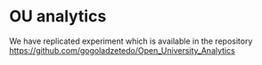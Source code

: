 # OU analytics

We have replicated experiment which is available in the repository https://github.com/gogoladzetedo/Open_University_Analytics